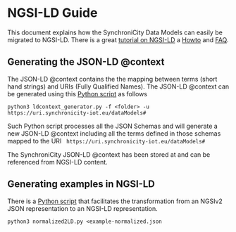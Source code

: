 # NGSI-LD Guide 

This document explains how the SynchroniCity Data Models can easily be migrated
to NGSI-LD. There is a great [tutorial on NGSI-LD]() 
a [Howto]() and [FAQ](). 


## Generating the JSON-LD @context 

The JSON-LD @context contains the the mapping between terms (short hand strings)
and URIs (Fully Qualified Names). The JSON-LD @context can be generated 
using this [Python script]() as follows

```
python3 ldcontext_generator.py -f <folder> -u https://uri.synchronicity-iot.eu/dataModels#
```

Such Python script processes all the JSON Schemas and will generate a new 
JSON-LD @context including all the terms defined in those schemas 
mapped to the URI ` https://uri.synchronicity-iot.eu/dataModels#`

The SynchroniCity JSON-LD @context has been stored at []() and can be referenced
from NGSI-LD content. 

## Generating examples in NGSI-LD

There is a [Python script](https://github.com/FIWARE/dataModels/blob/master/tools/normalized2LD.py) 
that facilitates the transformation from an NGSIv2 JSON representation to an NGSI-LD representation. 

```
python3 normalized2LD.py <example-normalized.json
```